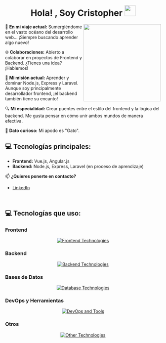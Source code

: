 <h1 align="center">Hola! , Soy Cristopher <img src="https://media.giphy.com/media/hvRJCLFzcasrR4ia7z/giphy.gif" width="35"></h1>
<picture> <img align="right" src="https://github.com/7oSkaaa/7oSkaaa/blob/main/Images/Right_Side.gif?raw=true" width = 250px></picture>

<p>🚀 <strong>En mi viaje actual:</strong> Sumergiéndome en el vasto océano del desarrollo web... ¡Siempre buscando aprender algo nuevo!</p>

<p>🌐 <strong>Colaboraciones:</strong> Abierto a colaborar en proyectos de Frontend y Backend. ¿Tienes una idea? ¡Hablemos!</p>

<p>📘 <strong>Mi misión actual:</strong> Aprender y dominar Node.js, Express y Laravel. Aunque soy principalmente desarrollador frontend, ¡el backend también tiene su encanto!</p>

<p>🔍 <strong>Mi especialidad:</strong> Crear puentes entre el estilo del frontend y la lógica del backend. Me gusta pensar en cómo unir ambos mundos de manera efectiva.</p>

<p>🌟 <strong>Dato curioso:</strong> Mi apodo es "Gato".</p>

<h2>💻 Tecnologías principales:</h2>
<ul>
  <li><strong>Frontend:</strong> Vue.js, Angular.js</li>
  <li><strong>Backend:</strong> Node.js, Express, Laravel (en proceso de aprendizaje)</li>
</ul>

<p>📫 <strong>¿Quieres ponerte en contacto?</strong></p>
<ul>
  <li><a href="https://www.linkedin.com/in/cristopher-diaz-ca%C3%B1as-3bb049198/" target="_blank">LinkedIn</a></li>
</ul>


<br>

<h2>💻 Tecnologías que uso:</h2>

<!-- Frontend -->
<h3>Frontend</h3>
<p align="center">
  <a href="https://skillicons.dev">
    <img src="https://skillicons.dev/icons?i=vue,angular,html,css,js,bootstrap" alt="Frontend Technologies" />
  </a>
</p>

<!-- Backend -->
<h3>Backend</h3>
<p align="center">
  <a href="https://skillicons.dev">
    <img src="https://skillicons.dev/icons?i=nodejs,express,laravel" alt="Backend Technologies" />
  </a>
</p>

<!-- Bases de Datos -->
<h3>Bases de Datos</h3>
<p align="center">
  <a href="https://skillicons.dev">
    <img src="https://skillicons.dev/icons?i=mysql,oracle,firebase" alt="Database Technologies" />
  </a>
</p>

<!-- DevOps y Herramientas -->
<h3>DevOps y Herramientas</h3>
<p align="center">
  <a href="https://skillicons.dev">
    <img src="https://skillicons.dev/icons?i=git,docker,github,bitbucket,gcp" alt="DevOps and Tools" />
  </a>
</p>

<!-- Otros -->
<h3>Otros</h3>
<p align="center">
  <a href="https://skillicons.dev">
    <img src="https://skillicons.dev/icons?i=linux,figma" alt="Other Technologies" />
  </a>
</p>

